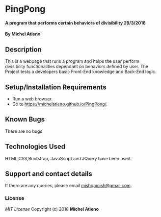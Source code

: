 # PingPong
#### A program that performs certain behaviors of divisibility 29/3/2018
#### By **Michel Atieno**
## Description
This is a webpage that runs a program and helps the user perform divisibility functionalities
dependant on behaviors defined by user. The Project tests a developers basic Front-End knowledge and Back-End logic.

## Setup/Installation Requirements
* Run a web browser.
* Go to   https://michelatieno.github.io/PingPong/.
## Known Bugs
There are no bugs.
## Technologies Used
HTML,CSS,Bootstrap, JavaScript and JQuery have been used.
## Support and contact details
If there are any queries, please email mishqamish@gmail.com.
### License
*MIT License*
Copyright (c) 2018 **Michel Atieno**

